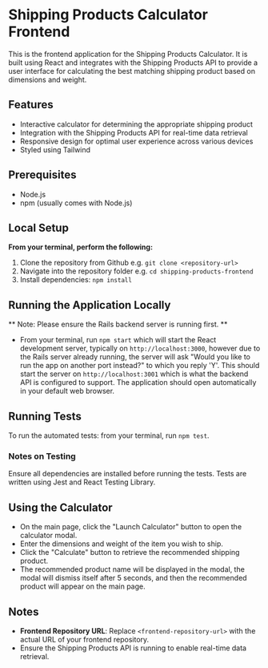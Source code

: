 # Shipping Products Calculator Frontend

This is the frontend application for the Shipping Products Calculator. It is built using React and integrates with the Shipping Products API to provide a user interface for calculating the best matching shipping product based on dimensions and weight.

## Features

- Interactive calculator for determining the appropriate shipping product
- Integration with the Shipping Products API for real-time data retrieval
- Responsive design for optimal user experience across various devices
- Styled using Tailwind

## Prerequisites

- Node.js
- npm (usually comes with Node.js)

## Local Setup

**From your terminal, perform the following:**
1. Clone the repository from Github e.g. `git clone <repository-url>`
2. Navigate into the repository folder e.g. `cd shipping-products-frontend`
3. Install dependencies: `npm install`

## Running the Application Locally

** Note: Please ensure the Rails backend server is running first. **

- From your terminal, run `npm start` which will start the React development server, typically on `http://localhost:3000`, however due to the Rails server already running, the server will ask "Would you like to run the app on another port instead?" to which you reply 'Y'. This should start the server on `http://localhost:3001` which is what the backend API is configured to support. The application should open automatically in your default web browser.

## Running Tests

To run the automated tests: from your terminal, run `npm test`.

### Notes on Testing
Ensure all dependencies are installed before running the tests.
Tests are written using Jest and React Testing Library.

## Using the Calculator

- On the main page, click the "Launch Calculator" button to open the calculator modal.
- Enter the dimensions and weight of the item you wish to ship.
- Click the "Calculate" button to retrieve the recommended shipping product.
- The recommended product name will be displayed in the modal, the modal will dismiss itself after 5 seconds, and then the recommended product will appear on the main page.

## Notes
- **Frontend Repository URL**: Replace `<frontend-repository-url>` with the actual URL of your frontend repository.
- Ensure the Shipping Products API is running to enable real-time data retrieval.
